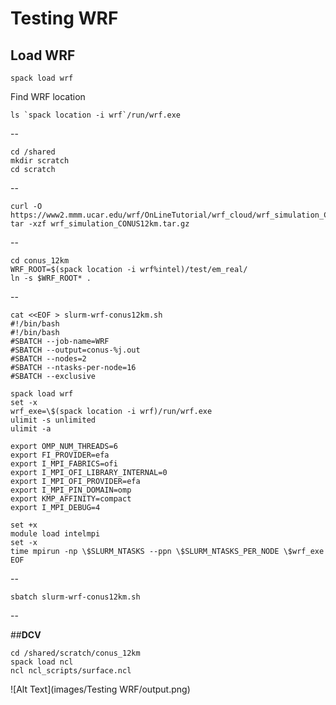 <!--- 

[atmosfera website](https://atmosfera.usm.my/)

**Bold Text** 

> following points:
- list
- list

{--deleted--}
{++added++}
{~~one~>a single~~}
{==Highlighting==}
{>>and comments can be added inline<<}
---> 

# Testing WRF

## **Load WRF**


    spack load wrf

Find WRF location

    ls `spack location -i wrf`/run/wrf.exe

--

    cd /shared
    mkdir scratch
    cd scratch  

--

    curl -O https://www2.mmm.ucar.edu/wrf/OnLineTutorial/wrf_cloud/wrf_simulation_CONUS12km.tar.gz
    tar -xzf wrf_simulation_CONUS12km.tar.gz

--

    cd conus_12km
    WRF_ROOT=$(spack location -i wrf%intel)/test/em_real/
    ln -s $WRF_ROOT* .

--

```
cat <<EOF > slurm-wrf-conus12km.sh
#!/bin/bash
#!/bin/bash
#SBATCH --job-name=WRF
#SBATCH --output=conus-%j.out
#SBATCH --nodes=2
#SBATCH --ntasks-per-node=16
#SBATCH --exclusive

spack load wrf
set -x
wrf_exe=\$(spack location -i wrf)/run/wrf.exe
ulimit -s unlimited
ulimit -a

export OMP_NUM_THREADS=6
export FI_PROVIDER=efa
export I_MPI_FABRICS=ofi
export I_MPI_OFI_LIBRARY_INTERNAL=0
export I_MPI_OFI_PROVIDER=efa
export I_MPI_PIN_DOMAIN=omp
export KMP_AFFINITY=compact
export I_MPI_DEBUG=4

set +x
module load intelmpi
set -x
time mpirun -np \$SLURM_NTASKS --ppn \$SLURM_NTASKS_PER_NODE \$wrf_exe
EOF
```

--

    sbatch slurm-wrf-conus12km.sh


--

##**DCV**

    cd /shared/scratch/conus_12km 
    spack load ncl
    ncl ncl_scripts/surface.ncl

![Alt Text](images/Testing WRF/output.png)
